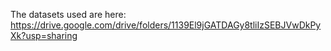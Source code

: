 The datasets used are here: https://drive.google.com/drive/folders/1139El9jGATDAGy8tliIzSEBJVwDkPyXk?usp=sharing
